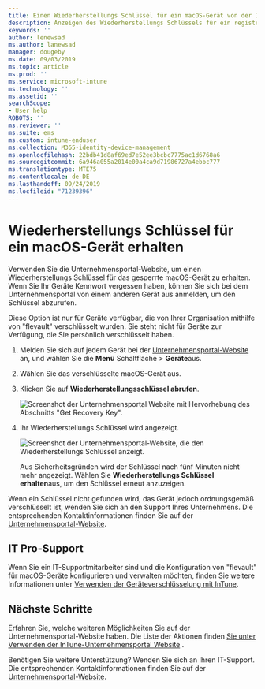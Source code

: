 ```yaml
---
title: Einen Wiederherstellungs Schlüssel für ein macOS-Gerät von der InTune-Unternehmensportal-Website erhalten
description: Anzeigen des Wiederherstellungs Schlüssels für ein registriertes, verwaltetes macOS-Gerät
keywords: ''
author: lenewsad
ms.author: lanewsad
manager: dougeby
ms.date: 09/03/2019
ms.topic: article
ms.prod: ''
ms.service: microsoft-intune
ms.technology: ''
ms.assetid: ''
searchScope:
- User help
ROBOTS: ''
ms.reviewer: ''
ms.suite: ems
ms.custom: intune-enduser
ms.collection: M365-identity-device-management
ms.openlocfilehash: 22bdb41d8af69ed7e52ee3bcbc7775ac1d6768a6
ms.sourcegitcommit: 6a946a055a2014e00a4ca9d71986727a4ebbc777
ms.translationtype: MTE75
ms.contentlocale: de-DE
ms.lasthandoff: 09/24/2019
ms.locfileid: "71239396"
---
```

# <a name="get-a-recovery-key-for-a-macos-device"></a>Wiederherstellungs Schlüssel für ein macOS-Gerät erhalten

Verwenden Sie die Unternehmensportal-Website, um einen Wiederherstellungs Schlüssel für das gesperrte macOS-Gerät zu erhalten. Wenn Sie Ihr Geräte Kennwort vergessen haben, können Sie sich bei dem Unternehmensportal von einem anderen Gerät aus anmelden, um den Schlüssel abzurufen.  

Diese Option ist nur für Geräte verfügbar, die von Ihrer Organisation mithilfe von "flevault" verschlüsselt wurden. Sie steht nicht für Geräte zur Verfügung, die Sie persönlich verschlüsselt haben.

1. Melden Sie sich auf jedem Gerät bei der [Unternehmensportal-Website](https://portal.manage.microsoft.com) an, und wählen Sie die **Menü** Schaltfläche > **Geräte**aus.  
2. Wählen Sie das verschlüsselte macOS-Gerät aus.  
3. Klicken Sie auf **Wiederherstellungsschlüssel abrufen**.  

    ![Screenshot der Unternehmensportal Website mit Hervorhebung des Abschnitts "Get Recovery Key".](./media/1907-recovery2-cpweb-intune.PNG)  

4. Ihr Wiederherstellungs Schlüssel wird angezeigt.

    ![Screenshot der Unternehmensportal-Website, die den Wiederherstellungs Schlüssel anzeigt.](./media/1907-recovery-cpweb-intune.PNG)  

    Aus Sicherheitsgründen wird der Schlüssel nach fünf Minuten nicht mehr angezeigt. Wählen Sie **Wiederherstellungs Schlüssel erhalten**aus, um den Schlüssel erneut anzuzeigen.

Wenn ein Schlüssel nicht gefunden wird, das Gerät jedoch ordnungsgemäß verschlüsselt ist, wenden Sie sich an den Support Ihres Unternehmens. Die entsprechenden Kontaktinformationen finden Sie auf der [Unternehmensportal-Website](https://go.microsoft.com/fwlink/?linkid=2010980).  

## <a name="it-pro-support"></a>IT Pro-Support

Wenn Sie ein IT-Supportmitarbeiter sind und die Konfiguration von "flevault" für macOS-Geräte konfigurieren und verwalten möchten, finden Sie weitere Informationen unter [Verwenden der Geräteverschlüsselung mit InTune](https://docs.microsoft.com/intune/encrypt-devices).

## <a name="next-steps"></a>Nächste Schritte

Erfahren Sie, welche weiteren Möglichkeiten Sie auf der Unternehmensportal-Website haben. Die Liste der Aktionen finden [Sie unter Verwenden der InTune-Unternehmensportal Website](using-the-intune-company-portal-website.md) .  

Benötigen Sie weitere Unterstützung? Wenden Sie sich an Ihren IT-Support. Die entsprechenden Kontaktinformationen finden Sie auf der [Unternehmensportal-Website](https://go.microsoft.com/fwlink/?linkid=2010980).  
